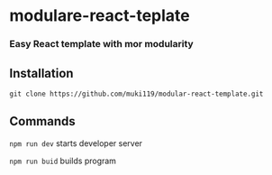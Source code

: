 # modulare-react-teplate

### Easy React template with mor modularity 

## Installation 
```git clone https://github.com/muki119/modular-react-template.git```

## Commands

```npm run dev``` starts developer server



```npm run buid``` builds program

